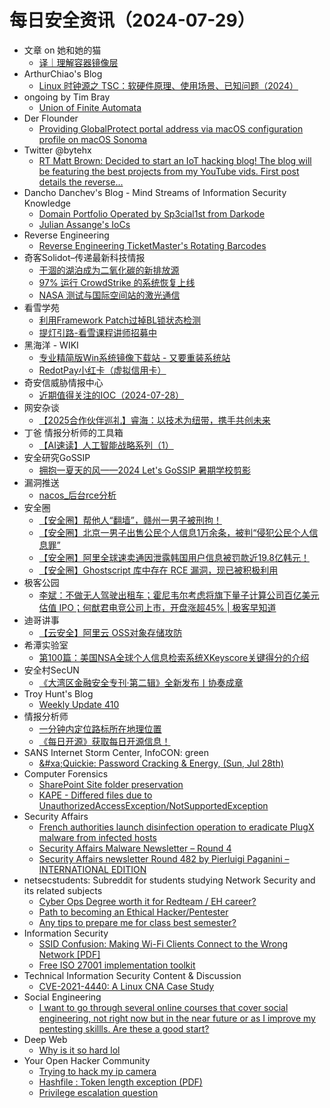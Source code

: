 # 每日安全资讯（2024-07-29）

- 文章 on 她和她的猫
  - [译｜理解容器镜像层](https://her-cat.com/posts/2024/07/28/understanding-container-image-layers/)
- ArthurChiao's Blog
  - [Linux 时钟源之 TSC：软硬件原理、使用场景、已知问题（2024）](https://arthurchiao.github.io/blog/linux-clock-source-tsc-zh/)
- ongoing by Tim Bray
  - [Union of Finite Automata](https://www.tbray.org/ongoing/When/202x/2024/07/28/Union-of-Finite-Automata)
- Der Flounder
  - [Providing GlobalProtect portal address via macOS configuration profile on macOS Sonoma](https://derflounder.wordpress.com/2024/07/28/providing-globalprotect-portal-address-via-macos-configuration-profile-on-macos-sonoma/)
- Twitter @bytehx
  - [RT Matt Brown: Decided to start an IoT hacking blog! The blog will be featuring the best projects from my YouTube vids. First post details the reverse...](https://x.com/bytehx343/status/1817821057438597329)
- Dancho Danchev's Blog - Mind Streams of Information Security Knowledge
  - [Domain Portfolio Operated by Sp3cial1st from Darkode](https://ddanchev.blogspot.com/2024/07/domain-portfolio-operated-by-sp3cial1st.html)
  - [Julian Assange's IoCs](https://ddanchev.blogspot.com/2024/07/julian-assanges-iocs.html)
- Reverse Engineering
  - [Reverse Engineering TicketMaster's Rotating Barcodes](https://www.reddit.com/r/ReverseEngineering/comments/1ee54h3/reverse_engineering_ticketmasters_rotating/)
- 奇客Solidot–传递最新科技情报
  - [干涸的湖泊成为二氧化碳的新排放源](https://www.solidot.org/story?sid=78819)
  - [97% 运行 CrowdStrike 的系统恢复上线](https://www.solidot.org/story?sid=78818)
  - [NASA 测试与国际空间站的激光通信](https://www.solidot.org/story?sid=78817)
- 看雪学苑
  - [利用Framework Patch过掉BL锁状态检测](https://mp.weixin.qq.com/s?__biz=MjM5NTc2MDYxMw==&mid=2458565095&idx=1&sn=9e066fba7b187aee2d84c91d2a3f9bf4&chksm=b18d896d86fa007b55404112d65165f688d2c0541ea52919fd9fd14f5d095f9913245b25a9c7&scene=58&subscene=0#rd)
  - [提灯引路-看雪课程讲师招募中](https://mp.weixin.qq.com/s?__biz=MjM5NTc2MDYxMw==&mid=2458565095&idx=2&sn=bbc54ad2b87bc50fa27ead4b351a426b&chksm=b18d896d86fa007b5f7a87c28b7c087de7e28f75ca2d7dbda2123fbb3cbb3a572974c970f04d&scene=58&subscene=0#rd)
- 黑海洋 - WIKI
  - [专业精简版Win系统镜像下载站 - 又要重装系统站](https://www.upx8.com/4237)
  - [RedotPay小红卡（虚拟信用卡）](https://www.upx8.com/4236)
- 奇安信威胁情报中心
  - [近期值得关注的IOC（2024-07-28）](https://mp.weixin.qq.com/s?__biz=MzI2MDc2MDA4OA==&mid=2247511311&idx=1&sn=6312dc435bf6ab21c9c8bab15b74708f&chksm=ea665a78dd11d36eb6213cc5a79c0d9584890c6ca432ce856f603aae7a8fdac1c4c8d25f985d&scene=58&subscene=0#rd)
- 网安杂谈
  - [【2025合作伙伴巡礼】睿海：以技术为纽带，携手共创未来](https://mp.weixin.qq.com/s?__biz=MzAwMTMzMDUwNg==&mid=2650888956&idx=1&sn=301cfe074f182c8a0f50b13d01cbc06f&chksm=812ea6d9b6592fcf23d3088896665d85d7e4bc37e74e2e8a423a4fe36782a7e66e3b13526ca1&scene=58&subscene=0#rd)
- 丁爸 情报分析师的工具箱
  - [【AI速读】人工智能战略系列（1）](https://mp.weixin.qq.com/s?__biz=MzI2MTE0NTE3Mw==&mid=2651145307&idx=1&sn=8a3b8de01cd5e3eacf836f3b184bdc56&chksm=f1af3361c6d8ba77bfdee88ed2b8628aaff53b3fd800c485b140e6bf1f3c8c4bf8a75a9a86e8&scene=58&subscene=0#rd)
- 安全研究GoSSIP
  - [拥抱一夏天的风——2024 Let's GoSSIP 暑期学校剪影](https://mp.weixin.qq.com/s?__biz=Mzg5ODUxMzg0Ng==&mid=2247498566&idx=1&sn=3fc331539d4a0d11b4d7a5bcf32ec8fb&chksm=c063d59ff7145c893cd2849eb0a7fd8f184f903e4b16d048a2191946c257f4b5b5774a9dd00e&scene=58&subscene=0#rd)
- 漏洞推送
  - [nacos_后台rce分析](https://mp.weixin.qq.com/s?__biz=MzU5MTExMjYwMA==&mid=2247485685&idx=1&sn=41fef7adb41d79dee22e702880262df9&chksm=fe32b802c9453114e50aca694082d9ad00ddf538fa9b77ab62a283f0bd841a67c545698c749a&scene=58&subscene=0#rd)
- 安全圈
  - [【安全圈】帮他人“翻墙”，赣州一男子被刑拘！](https://mp.weixin.qq.com/s?__biz=MzIzMzE4NDU1OQ==&mid=2652063149&idx=1&sn=85a32134686f58fe025db7c51b4bad7b&chksm=f36e69edc419e0fb0e80efeafa8cf8db3a20c87e2dc811b4849324392e1996fad12ae381673d&scene=58&subscene=0#rd)
  - [【安全圈】北京一男子出售公民个人信息1万余条，被判“侵犯公民个人信息罪”](https://mp.weixin.qq.com/s?__biz=MzIzMzE4NDU1OQ==&mid=2652063149&idx=2&sn=fd3f94daaf155517643dafc6c4ae55e8&chksm=f36e69edc419e0fba2831d8c3edf070ac9c03e82a0d5a7e87b5c78377dd62816a665d90918ee&scene=58&subscene=0#rd)
  - [【安全圈】阿里全球速卖通因泄露韩国用户信息被罚款近19.8亿韩元！](https://mp.weixin.qq.com/s?__biz=MzIzMzE4NDU1OQ==&mid=2652063149&idx=3&sn=fec353a44b647863ee823cdc618cf924&chksm=f36e69edc419e0fb55861c304acbfbdd6b671b3c76bf38c1a8521b7505653f0c69056c900b17&scene=58&subscene=0#rd)
  - [【安全圈】Ghostscript 库中存在 RCE 漏洞，现已被积极利用](https://mp.weixin.qq.com/s?__biz=MzIzMzE4NDU1OQ==&mid=2652063149&idx=4&sn=e8f3fa1fcc121009dd82f54633a6d085&chksm=f36e69edc419e0fbd605209590d6b1d0fadfe660adf76273b2c8317612ca6a02c187af548331&scene=58&subscene=0#rd)
- 极客公园
  - [李斌：不做无人驾驶出租车；霍尼韦尔考虑将旗下量子计算公司百亿美元估值 IPO；何猷君电竞公司上市，开盘涨超45% | 极客早知道](https://mp.weixin.qq.com/s?__biz=MTMwNDMwODQ0MQ==&mid=2653048562&idx=1&sn=5e3b4ce02617a046639482c4123a6ebd&chksm=7e5733444920ba529948266f7487ef8496b8f9810921a750f810b2b88f043d57899a4d7e97dd&scene=58&subscene=0#rd)
- 迪哥讲事
  - [【云安全】阿里云 OSS对象存储攻防](https://mp.weixin.qq.com/s?__biz=MzIzMTIzNTM0MA==&mid=2247495378&idx=1&sn=25e01bd3db699a12998ad46925732f33&chksm=e8a5e4b1dfd26da7c443e6c327c77b0a33293814c732cb3ed4f671b784defbf32cc4e19a0848&scene=58&subscene=0#rd)
- 希潭实验室
  - [第100篇：美国NSA全球个人信息检索系统XKeyscore关键得分的介绍](https://mp.weixin.qq.com/s?__biz=MzkzMjI1NjI3Ng==&mid=2247486904&idx=1&sn=60b3717d14f151dc19429c56a6635665&chksm=c25fc2c3f5284bd55ad250c5c4506deffac8505efcaa9689117e7a9a66d5d34f7e7696280744&scene=58&subscene=0#rd)
- 安全村SecUN
  - [《大湾区金融安全专刊·第二辑》全新发布丨协奏成章](https://mp.weixin.qq.com/s?__biz=MzkyODM5NzQwNQ==&mid=2247495298&idx=1&sn=cc77e170294fa9410bbcbafb9341b9bf&chksm=c21bcfb0f56c46a660c522f5173693d6f155612736283d3fee1a190f5833d2aab653325fcb4c&scene=58&subscene=0#rd)
- Troy Hunt's Blog
  - [Weekly Update 410](https://www.troyhunt.com/weekly-update-410/)
- 情报分析师
  - [一分钟内定位路标所在地理位置](https://mp.weixin.qq.com/s?__biz=MzA3Mjc1MTkwOA==&mid=2650553503&idx=1&sn=67d6c2a7de960337c0fb1d928600d1d7&chksm=871112d4b0669bc24eaad668bbef41f5c08ab61dcdd3bf1bc55659363d2fc6c81ee50a37a697&scene=58&subscene=0#rd)
  - [《每日开源》获取每日开源信息！](https://mp.weixin.qq.com/s?__biz=MzA3Mjc1MTkwOA==&mid=2650553503&idx=2&sn=344c611fc53214f27ed9c2c37190ed4a&chksm=871112d4b0669bc2f39ac75a793ca04a63a7cfbbf61900da30891ef24f501ff807e949bfd9a4&scene=58&subscene=0#rd)
- SANS Internet Storm Center, InfoCON: green
  - [&#x26;#xa;Quickie: Password Cracking &#x26; Energy, (Sun, Jul 28th)](https://isc.sans.edu/diary/rss/31122)
- Computer Forensics
  - [SharePoint Site folder preservation](https://www.reddit.com/r/computerforensics/comments/1eeg6hj/sharepoint_site_folder_preservation/)
  - [KAPE - Differed files due to UnauthorizedAccessException/NotSupportedException](https://www.reddit.com/r/computerforensics/comments/1ee0ms1/kape_differed_files_due_to/)
- Security Affairs
  - [French authorities launch disinfection operation to eradicate PlugX malware from infected hosts](https://securityaffairs.com/166213/cyber-crime/plugx-malware-disinfection-operation.html)
  - [Security Affairs Malware Newsletter – Round 4](https://securityaffairs.com/166237/breaking-news/security-affairs-malware-newsletter-round-4.html)
  - [Security Affairs newsletter Round 482 by Pierluigi Paganini – INTERNATIONAL EDITION](https://securityaffairs.com/166226/breaking-news/security-affairs-newsletter-round-482-by-pierluigi-paganini-international-edition.html)
- netsecstudents: Subreddit for students studying Network Security and its related subjects
  - [Cyber Ops Degree worth it for Redteam / EH career?](https://www.reddit.com/r/netsecstudents/comments/1eedo2g/cyber_ops_degree_worth_it_for_redteam_eh_career/)
  - [Path to becoming an Ethical Hacker/Pentester](https://www.reddit.com/r/netsecstudents/comments/1ee6tmd/path_to_becoming_an_ethical_hackerpentester/)
  - [Any tips to prepare me for class best semester?](https://www.reddit.com/r/netsecstudents/comments/1ee3we1/any_tips_to_prepare_me_for_class_best_semester/)
- Information Security
  - [SSID Confusion: Making Wi-Fi Clients Connect to the Wrong Network [PDF]](https://www.reddit.com/r/Information_Security/comments/1eedn4j/ssid_confusion_making_wifi_clients_connect_to_the/)
  - [Free ISO 27001 implementation toolkit](https://www.reddit.com/r/Information_Security/comments/1ee0up2/free_iso_27001_implementation_toolkit/)
- Technical Information Security Content & Discussion
  - [CVE-2021-4440: A Linux CNA Case Study](https://www.reddit.com/r/netsec/comments/1ee8rxs/cve20214440_a_linux_cna_case_study/)
- Social Engineering
  - [I want to go through several online courses that cover social engineering, not right now but in the near future or as I improve my pentesting skillls. Are these a good start?](https://www.reddit.com/r/SocialEngineering/comments/1ee0cvc/i_want_to_go_through_several_online_courses_that/)
- Deep Web
  - [Why is it so hard lol](https://www.reddit.com/r/deepweb/comments/1eehtdq/why_is_it_so_hard_lol/)
- Your Open Hacker Community
  - [Trying to hack my ip camera](https://www.reddit.com/r/HowToHack/comments/1eeff1d/trying_to_hack_my_ip_camera/)
  - [Hashfile : Token length exception (PDF)](https://www.reddit.com/r/HowToHack/comments/1eef28r/hashfile_token_length_exception_pdf/)
  - [Privilege escalation question](https://www.reddit.com/r/HowToHack/comments/1eek49e/privilege_escalation_question/)
